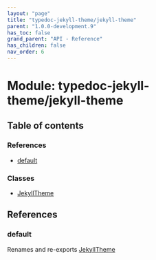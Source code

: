 ```yaml
---
layout: "page"
title: "typedoc-jekyll-theme/jekyll-theme"
parent: "1.0.0-development.9"
has_toc: false
grand_parent: "API - Reference"
has_children: false
nav_order: 6
---
```


# Module: typedoc-jekyll-theme/jekyll-theme

## Table of contents

### References

- [default](../wiki/typedoc-jekyll-theme.jekyll-theme#default)

### Classes

- [JekyllTheme](../wiki/typedoc-jekyll-theme.jekyll-theme.JekyllTheme)

## References

### default

Renames and re-exports [JekyllTheme](../wiki/typedoc-jekyll-theme.jekyll-theme.JekyllTheme)

